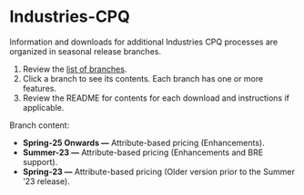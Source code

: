 # Industries-CPQ

Information and downloads for additional Industries CPQ processes are organized in seasonal release branches.

1. Review the [list of branches](https://github.com/Salesforce-Industries-Process-Library/Industries-CPQ/branches).
2. Click a branch to see its contents. Each branch has one or more features.
3. Review the README for contents for each download and instructions if applicable.

Branch content:
- **Spring-25 Onwards —** Attribute-based pricing (Enhancements).
- **Summer-23 —** Attribute-based pricing (Enhancements and BRE support).
- **Spring-23 —** Attribute-based pricing (Older version prior to the Summer ’23 release).
